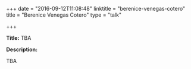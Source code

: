 +++
date = "2016-09-12T11:08:48"
linktitle = "berenice-venegas-cotero"
title = "Berenice Venegas Cotero"
type = "talk"

+++

<div class="span-15  ">
  <div class="span-15  last ">
  <p><strong>Title:</strong>
TBA
</p>

<p><strong>Description:</strong></p>

<p>
TBA
</p>
<p>

  </div>
</div>

